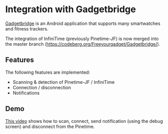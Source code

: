 # Integration with Gadgetbridge
[Gadgetbridge](https://gadgetbridge.org/) is an Android application that supports many smartwatches and fitness trackers.

The integration of InfiniTime (previously Pinetime-JF) is now merged into the master branch (https://codeberg.org/Freeyourgadget/Gadgetbridge/).

## Features
The following features are implemented:
 - Scanning & detection of Pinetime-JF / InfiniTime
 - Connection / disconnection
 - Notifications

## Demo
[This video](https://seafile.codingfield.com/f/0a2920b9d765462385e4/) shows how to scan, connect, send notification (using the debug screen) and disconnect from the Pinetime.
